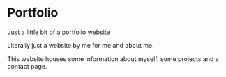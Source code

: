 # Portfolio
<p>Just a little bit of a portfolio website</p>
<p>Literally just a website by me for me and about me.</p>
<p>This website houses some information about myself, some projects and a contact page.</p>
